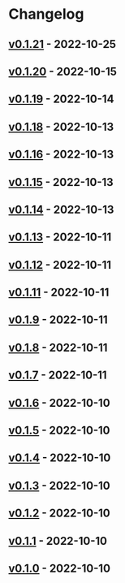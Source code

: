 # Changelog

## [v0.1.21](https://github.com/tMinamiii/lgtm/compare/v0.1.20...v0.1.21) - 2022-10-25

## [v0.1.20](https://github.com/tMinamiii/lgtm/compare/v0.1.19...v0.1.20) - 2022-10-15

## [v0.1.19](https://github.com/tMinamiii/lgtm/compare/v0.1.18...v0.1.19) - 2022-10-14

## [v0.1.18](https://github.com/tMinamiii/lgtm/compare/v0.1.17...v0.1.18) - 2022-10-13

## [v0.1.16](https://github.com/tMinamiii/lgtm/compare/v0.1.15...v0.1.16) - 2022-10-13

## [v0.1.15](https://github.com/tMinamiii/lgtm/compare/v0.1.14...v0.1.15) - 2022-10-13

## [v0.1.14](https://github.com/tMinamiii/lgtm/compare/v0.1.13...v0.1.14) - 2022-10-13

## [v0.1.13](https://github.com/tMinamiii/lgtm/compare/v0.1.12...v0.1.13) - 2022-10-11

## [v0.1.12](https://github.com/tMinamiii/lgtm/compare/v0.1.11...v0.1.12) - 2022-10-11

## [v0.1.11](https://github.com/tMinamiii/lgtm/compare/v0.1.10...v0.1.11) - 2022-10-11

## [v0.1.9](https://github.com/tMinamiii/lgtm/compare/v0.1.8...v0.1.9) - 2022-10-11

## [v0.1.8](https://github.com/tMinamiii/lgtm/compare/v0.1.7...v0.1.8) - 2022-10-11

## [v0.1.7](https://github.com/tMinamiii/lgtm/compare/v0.1.6...v0.1.7) - 2022-10-11

## [v0.1.6](https://github.com/tMinamiii/lgtm/compare/v0.1.5...v0.1.6) - 2022-10-10

## [v0.1.5](https://github.com/tMinamiii/lgtm/compare/v0.1.4...v0.1.5) - 2022-10-10

## [v0.1.4](https://github.com/tMinamiii/lgtm/compare/v0.1.3...v0.1.4) - 2022-10-10

## [v0.1.3](https://github.com/tMinamiii/lgtm/compare/v0.1.2...v0.1.3) - 2022-10-10

## [v0.1.2](https://github.com/tMinamiii/lgtm/compare/v0.1.1...v0.1.2) - 2022-10-10

## [v0.1.1](https://github.com/tMinamiii/lgtm/compare/v0.1.0...v0.1.1) - 2022-10-10

## [v0.1.0](https://github.com/tMinamiii/lgtm/commits/v0.1.0) - 2022-10-10
